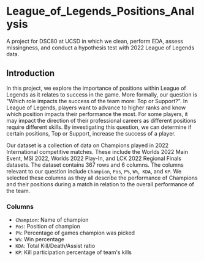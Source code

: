 # League_of_Legends_Positions_Analysis
A project for DSC80 at UCSD in which we clean, perform EDA, assess missingness, and conduct a hypothesis test with 2022 League of Legends data.

## Introduction
In this project, we explore the importance of positions within League of Legends as it relates to success in the game. More formally, our question is "Which role impacts the success of the team more: Top or Support?". In League of Legends, players want to advance to higher ranks and know which position impacts their performance the most. For some players, it may impact the direction of their professional careers as different positions require different skills. By investigating this question, we can determine if certain positions, Top or Support, increase the success of a player. 

Our dataset is a collection of data on Champions played in 2022 International competitive matches. These include the Worlds 2022 Main Event, MSI 2022, Worlds 2022 Play-In, and LCK 2022 Regional Finals datasets. The dataset contains 367 rows and 6 columns.  The columns relevant to our question include `Champion`, `Pos`, `P%`, `W%`,` KDA`,  and `KP`. We selected these columns as they all describe the performance of Champions and their positions during a match in relation to the overall performance of the team.

### Columns
- `Champion`: Name of champion
- `Pos`: Position of champion
- `P%`: Percentage of games champion was picked
- `W%`: Win percentage
- `KDA`: Total Kill/Death/Assist ratio
- `KP`: Kill participation percentage of team's kills